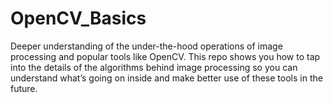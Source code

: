 # OpenCV_Basics
Deeper understanding of the under-the-hood operations of image processing and popular tools like OpenCV. This repo shows you how to tap into the details of the algorithms behind image processing so you can understand what’s going on inside and make better use of these tools in the future.
